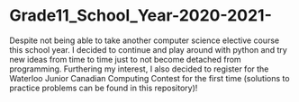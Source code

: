 # Grade11_School_Year-2020-2021-
Despite not being able to take another computer science elective course this school year. I decided to continue and play around with python and try new ideas from time to time just to not become detached from programming. Furthering my interest, I also decided to register for the Waterloo Junior Canadian Computing Contest for the first time (solutions to practice problems can be found in this repository)!
